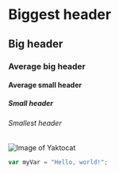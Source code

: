 # Biggest header

## Big header

### Average big header

#### Average small header

##### Small header

###### Smallest header

![Image of Yaktocat](https://octodex.github.com/images/yaktocat.png)

``` javascript
var myVar = "Hello, world!";
```
